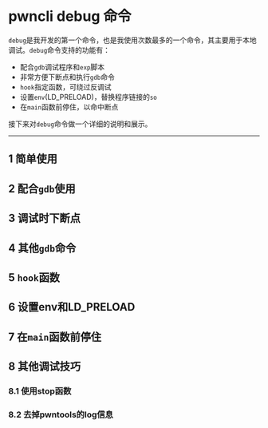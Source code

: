 

# pwncli debug 命令
`debug`是我开发的第一个命令，也是我使用次数最多的一个命令，其主要用于本地调试。`debug`命令支持的功能有：
- 配合`gdb`调试程序和`exp`脚本
- 非常方便下断点和执行`gdb`命令
- `hook`指定函数，可绕过反调试
- 设置`env`(LD_PRELOAD)，替换程序链接的`so`
- 在`main`函数前停住，以命中断点

接下来对`debug`命令做一个详细的说明和展示。

***

## 1 简单使用

## 2 配合`gdb`使用

## 3 调试时下断点

## 4 其他`gdb`命令

## 5 `hook`函数

## 6 设置env和LD_PRELOAD

## 7 在`main`函数前停住

## 8 其他调试技巧

### 8.1 使用stop函数

### 8.2 去掉pwntools的log信息





